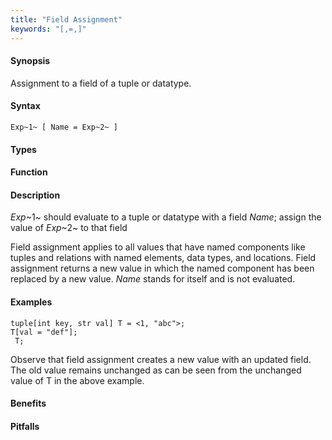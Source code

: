 ```yaml
---
title: "Field Assignment"
keywords: "[,=,]"
---
```


#### Synopsis

Assignment to a field of a tuple or datatype.

#### Syntax

`Exp~1~ [ Name = Exp~2~ ]`

#### Types

#### Function

#### Description

_Exp_~1~ should evaluate to a tuple or datatype with a field _Name_; assign the value of _Exp_~2~ to that field

Field assignment applies to all values that have named components like tuples and relations with named elements, data types, and locations. 
Field assignment returns a new value in which the named component has been replaced by a new value.
_Name_ stands for itself and is not evaluated.

#### Examples

```rascal-shell
tuple[int key, str val] T = <1, "abc">;
T[val = "def"];
 T;
```

Observe that field assignment creates a new value with an updated field. The old value remains unchanged as can be seen from the unchanged value of T in the above example.

#### Benefits

#### Pitfalls

